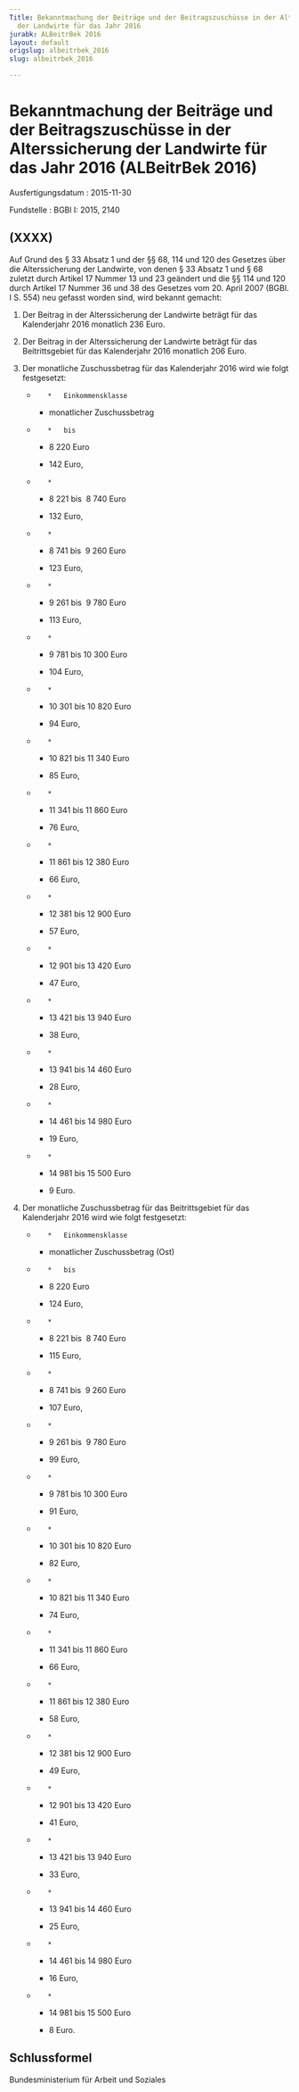 ```yaml
---
Title: Bekanntmachung der Beiträge und der Beitragszuschüsse in der Alterssicherung
  der Landwirte für das Jahr 2016
jurabk: ALBeitrBek 2016
layout: default
origslug: albeitrbek_2016
slug: albeitrbek_2016

---
```


# Bekanntmachung der Beiträge und der Beitragszuschüsse in der Alterssicherung der Landwirte für das Jahr 2016 (ALBeitrBek 2016)

Ausfertigungsdatum
:   2015-11-30

Fundstelle
:   BGBl I: 2015, 2140


## (XXXX)

Auf Grund des § 33 Absatz 1 und der §§ 68, 114 und 120 des Gesetzes über die Alterssicherung der Landwirte, von denen § 33 Absatz 1 und § 68 zuletzt durch Artikel 17 Nummer 13 und 23 geändert und die §§ 114 und 120 durch Artikel 17 Nummer 36 und 38 des Gesetzes vom 20. April 2007 (BGBl. I S. 554) neu gefasst worden sind, wird bekannt gemacht:


1.  Der Beitrag in der Alterssicherung der Landwirte beträgt für das Kalenderjahr 2016 monatlich 236 Euro.


2.  Der Beitrag in der Alterssicherung der Landwirte beträgt für das Beitrittsgebiet für das Kalenderjahr 2016 monatlich 206 Euro.


3.  Der monatliche Zuschussbetrag für das Kalenderjahr 2016 wird wie folgt festgesetzt:

    *        *   Einkommensklasse

        *   monatlicher
            Zuschussbetrag


    *        *   bis

        *   8 220 Euro

        *   142 Euro,


    *        *
        *   8 221 bis  8 740 Euro

        *   132 Euro,


    *        *
        *   8 741 bis  9 260 Euro

        *   123 Euro,


    *        *
        *   9 261 bis  9 780 Euro

        *   113 Euro,


    *        *
        *   9 781 bis 10 300 Euro

        *   104 Euro,


    *        *
        *   10 301 bis 10 820 Euro

        *   94 Euro,


    *        *
        *   10 821 bis 11 340 Euro

        *   85 Euro,


    *        *
        *   11 341 bis 11 860 Euro

        *   76 Euro,


    *        *
        *   11 861 bis 12 380 Euro

        *   66 Euro,


    *        *
        *   12 381 bis 12 900 Euro

        *   57 Euro,


    *        *
        *   12 901 bis 13 420 Euro

        *   47 Euro,


    *        *
        *   13 421 bis 13 940 Euro

        *   38 Euro,


    *        *
        *   13 941 bis 14 460 Euro

        *   28 Euro,


    *        *
        *   14 461 bis 14 980 Euro

        *   19 Euro,


    *        *
        *   14 981 bis 15 500 Euro

        *   9 Euro.





4.  Der monatliche Zuschussbetrag für das Beitrittsgebiet für das Kalenderjahr 2016 wird wie folgt festgesetzt:

    *        *   Einkommensklasse

        *   monatlicher
            Zuschussbetrag
            (Ost)


    *        *   bis

        *   8 220 Euro

        *   124 Euro,


    *        *
        *   8 221 bis  8 740 Euro

        *   115 Euro,


    *        *
        *   8 741 bis  9 260 Euro

        *   107 Euro,


    *        *
        *   9 261 bis  9 780 Euro

        *   99 Euro,


    *        *
        *   9 781 bis 10 300 Euro

        *   91 Euro,


    *        *
        *   10 301 bis 10 820 Euro

        *   82 Euro,


    *        *
        *   10 821 bis 11 340 Euro

        *   74 Euro,


    *        *
        *   11 341 bis 11 860 Euro

        *   66 Euro,


    *        *
        *   11 861 bis 12 380 Euro

        *   58 Euro,


    *        *
        *   12 381 bis 12 900 Euro

        *   49 Euro,


    *        *
        *   12 901 bis 13 420 Euro

        *   41 Euro,


    *        *
        *   13 421 bis 13 940 Euro

        *   33 Euro,


    *        *
        *   13 941 bis 14 460 Euro

        *   25 Euro,


    *        *
        *   14 461 bis 14 980 Euro

        *   16 Euro,


    *        *
        *   14 981 bis 15 500 Euro

        *   8 Euro.








## Schlussformel

Bundesministerium für Arbeit und Soziales

